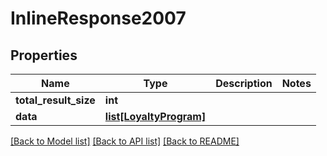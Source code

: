 # InlineResponse2007

## Properties
Name | Type | Description | Notes
------------ | ------------- | ------------- | -------------
**total_result_size** | **int** |  | 
**data** | [**list[LoyaltyProgram]**](LoyaltyProgram.md) |  | 

[[Back to Model list]](../README.md#documentation-for-models) [[Back to API list]](../README.md#documentation-for-api-endpoints) [[Back to README]](../README.md)


